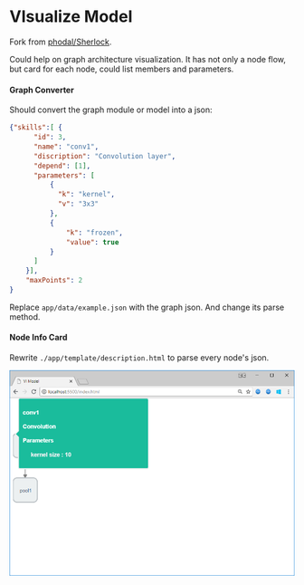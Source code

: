 # VIsualize Model

Fork from [phodal/Sherlock](https://github.com/phodal/sherlock).

Could help on graph architecture visualization. It has not only a node flow, but card for each node, could list members and parameters.

#### Graph Converter

Should convert the graph module or model into a json:

```json
{"skills":[ {
      "id": 3,
      "name": "conv1",
      "discription": "Convolution layer",
      "depend": [1],
      "parameters": [
          {
            "k": "kernel",
            "v": "3x3"
          },
          {
              "k": "frozen",
              "value": true
          }
      ]
    }],
 	"maxPoints": 2
}
```

Replace `app/data/example.json` with the graph json. And change its parse method.

#### Node Info Card

Rewrite `./app/template/description.html` to parse every node's json. 

![1529658122345](./NodeInfo.png)